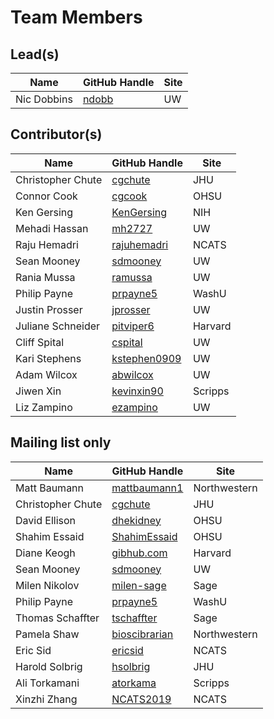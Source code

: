 # Team Members

## Lead(s)
Name | GitHub Handle | Site
-- | -- | --
Nic Dobbins | [ndobb](https://github.com/ndobb) | UW

## Contributor(s)
Name | GitHub Handle | Site
-- | -- | --
Christopher Chute | [cgchute](https://github.com/cgchute) | JHU
Connor Cook | [cgcook](https://github.com/cgcook) | OHSU
Ken Gersing | [KenGersing](https://github.com/KenGersing) | NIH
Mehadi Hassan | [mh2727](https://github.com/mh2727) | UW
Raju Hemadri | [rajuhemadri](https://github.com/rajuhemadri) | NCATS
Sean Mooney | [sdmooney](http://github.com/sdmooney) | UW
Rania Mussa | [ramussa](https://github.com/ramussa) | UW
Philip Payne | [prpayne5](http://github.com/prpayne5) | WashU
Justin Prosser | [jprosser](http://github.com/jprosser) | UW
Juliane Schneider | [pitviper6](http://github.com/pitviper6) | Harvard
Cliff Spital | [cspital](https://github.com/cspital) | UW
Kari Stephens | [kstephen0909](https://github.com/kstephen0909) | UW
Adam Wilcox | [abwilcox](http://github.com/abwilcox) | UW
Jiwen Xin | [kevinxin90](https://github.com/kevinxin90) | Scripps
Liz Zampino | [ezampino](https://github.com/ezampino) | UW

## Mailing list only
Name | GitHub Handle | Site
-- | -- | --
Matt Baumann | [mattbaumann1](http://github.com/mattbaumann1) | Northwestern
Christopher Chute | [cgchute](https://github.com/cgchute) | JHU
David Ellison | [dhekidney](http://github.com/dhekidney) | OHSU
Shahim Essaid | [ShahimEssaid](http://github.com/ShahimEssaid) | OHSU
Diane Keogh | [gibhub.com](http://gibhub.com) | Harvard
Sean Mooney | [sdmooney](http://github.com/sdmooney) | UW
Milen Nikolov | [milen-sage](https://github.com/milen-sage) | Sage
Philip Payne | [prpayne5](http://github.com/prpayne5) | WashU
Thomas Schaffter | [tschaffter](https://github.com/tschaffter) | Sage
Pamela Shaw | [bioscibrarian](https://github.com/bioscibrarian) | Northwestern
Eric Sid | [ericsid](https://github.com/ericsid) | NCATS
Harold Solbrig | [hsolbrig](http://github.com/hsolbrig) | JHU
Ali Torkamani | [atorkama](https://github.com/atorkama) | Scripps
Xinzhi Zhang | [NCATS2019](https://github.com/NCATS2019) | NCATS

